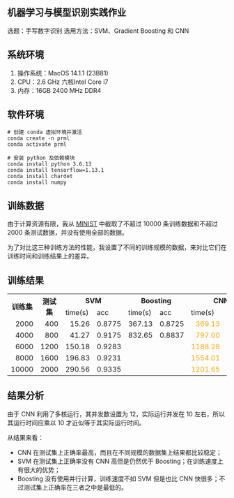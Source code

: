 ## 机器学习与模型识别实践作业

选题：手写数字识别
选用方法：SVM、Gradient Boosting 和 CNN


## 系统环境

1. 操作系统：MacOS 14.1.1 (23B81)
2. CPU：2.6 GHz 六核Intel Core i7
3. 内存：16GB 2400 MHz DDR4


## 软件环境

```
# 创建 conda 虚拟环境并激活
conda create -n prml
conda activate prml

# 安装 python 及依赖模块
conda install python 3.6.13
conda install tensorflow=1.13.1
conda install chardet
conda install numpy

```

## 训练数据

由于计算资源有限，我从 [MINIST](http://yann.lecun.com/exdb/mnist/) 中截取了不超过 10000 条训练数据和不超过 2000 条测试数据，并没有使用全部的数据。

为了对比这三种训练方法的性能，我设置了不同的训练规模的数据，来对比它们在训练时间和训练结果上的差异。


## 训练结果


<table>
	<tr>
		<th rowspan="2">训练集</th><th rowspan="2">测试集</th><th colspan="2">SVM</th><th colspan="2">Boosting</th><th colspan="2">CNN</th>
	</tr>
	<tr>
		<td>time(s)</td><td>acc</td><td>time(s)</td><td>acc</td><td>time(s)</td><td>acc</td>
	</tr>
	<tr>
		<td style="text-align:right">2000</td><td style="text-align:right">400</td>
		<td style="text-align:right">15.26</td><td style="text-align:right">0.8775</td>
		<td style="text-align:right">367.13</td><td style="text-align:right">0.8725</td>
		<td style="text-align:right; color:orange;">369.13</td><td style="text-align:right">0.9525</td>
	</tr>
	<tr>
		<td style="text-align:right">4000</td><td style="text-align:right">800</td>
		<td style="text-align:right">41.27</td><td style="text-align:right">0.9175</td>
		<td style="text-align:right">832.65</td><td style="text-align:right">0.8837</td>
		<td style="text-align:right; color:orange;">797.00</td><td style="text-align:right">0.9450</td>
	</tr>
	<tr>
		<td style="text-align:right">6000</td><td style="text-align:right">1200</td>
		<td style="text-align:right">150.18</td><td style="text-align:right">0.9283</td>
		<td style="text-align:right"></td><td style="text-align:right"></td>
		<td style="text-align:right; color:orange;">1188.28</td><td style="text-align:right">0.9433</td>
	</tr>
	<tr>
		<td style="text-align:right">8000</td><td style="text-align:right">1600</td>
		<td style="text-align:right">196.83</td><td style="text-align:right">0.9231</td>
		<td style="text-align:right"></td><td style="text-align:right"></td>
		<td style="text-align:right; color:orange;">1554.01</td><td style="text-align:right">0.9500</td>
	</tr>
	<tr>
		<td style="text-align:right">10000</td><td style="text-align:right">2000</td>
		<td style="text-align:right">290.56</td><td style="text-align:right">0.9335</td>
		<td style="text-align:right"></td><td style="text-align:right"></td>
		<td style="text-align:right; color:orange;">1201.65</td><td style="text-align:right">0.9505</td>
	</tr>
</table>


## 结果分析

由于 CNN 利用了多核运行，其并发数设置为 12，实际运行并发在 10 左右，所以其运行时间应乘以 10 才近似等于其实际运行时间。

从结果来看：
* CNN 在测试集上正确率最高，而且在不同规模的数据集上结果都比较稳定；
* SVM 在测试集上正确率没有 CNN 高但是仍然优于 Boosting；在训练速度上有很大的优势；
* Boosting 没有使用并行计算，训练速度不如 SVM 但是也比 CNN 快很多；不过测试集上正确率在三者之中是最低的。



